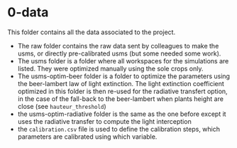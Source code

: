 # 0-data

This folder contains all the data associated to the project.

- The raw folder contains the raw data sent by colleagues to make the usms, or directly pre-calibrated usms (but some needed some work).
- The usms folder is a folder where all workspaces for the simulations are listed. They were optimized manually using the sole crops only.
- The usms-optim-beer folder is a folder to optimize the parameters using the beer-lambert law of light extinction. The light extinction coefficient optimized in this folder is then re-used for the radiative transfert option, in the case of the fall-back to the beer-lambert when plants height are close (see `hauteur_threshold`)
- the usms-optim-radiative folder is the same as the one before except it uses the radiative transfer to compute the light interception
- the `calibration.csv` file is used to define the calibration steps, which parameters are calibrated using which variable.
